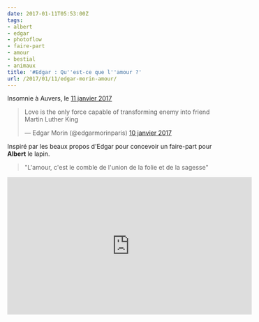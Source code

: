 ```yaml
---
date: 2017-01-11T05:53:00Z
tags:
- albert
- edgar
- photoflow
- faire-part
- amour
- bestial
- animaux
title: '#Edgar : Qu''est-ce que l''amour ?'
url: /2017/01/11/edgar-morin-amour/
---
```


Insomnie à Auvers, le [11 janvier 2017](http://ducamp.me/2017-011)

<blockquote class="twitter-tweet" data-lang="fr"><p lang="en" dir="ltr">Love is the only force capable of transforming enemy into friend<br>Martin Luther King</p>&mdash; Edgar Morin (@edgarmorinparis) <a href="https://twitter.com/edgarmorinparis/status/818879527556382721">10 janvier 2017</a></blockquote> <script async src="//platform.twitter.com/widgets.js" charset="utf-8"></script>

Inspiré par les beaux propos d'Edgar pour concevoir un faire-part pour **Albert** le lapin.

> "L'amour, c'est le comble de l'union de la folie et de la sagesse"

<iframe width="560" height="315" src="https://www.youtube.com/embed/dfSFGMBSWvg" frameborder="0" allowfullscreen></iframe>
